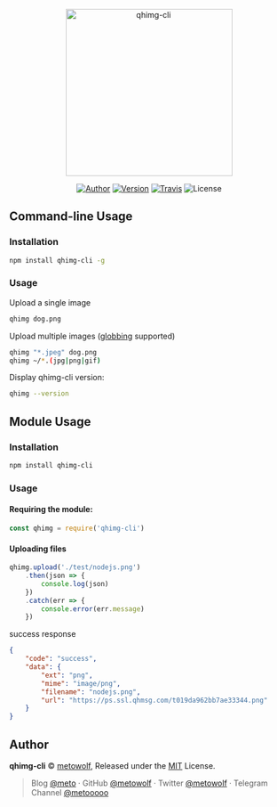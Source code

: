 <p align="center">
<img src="https://user-images.githubusercontent.com/2666735/47615188-ef7bc780-dae6-11e8-8cb1-f598dd94e4cf.png" width="300px" alt="qhimg-cli">
</p>

<p align="center">
<a href="https://i-meto.com"><img alt="Author" src="https://img.shields.io/badge/Author-METO-blue.svg?style=flat-square"/></a>
<a href="https://www.npmjs.com/package/qhimg-cli"><img alt="Version" src="https://img.shields.io/npm/v/qhimg-cli.svg?style=flat-square"/></a>
<a href="https://travis-ci.org/metowolf/qhimg-cli"><img alt="Travis" src="https://img.shields.io/travis/metowolf/qhimg-cli.svg?style=flat-square"></a>
<img alt="License" src="https://img.shields.io/npm/l/qhimg-cli.svg?style=flat-square"/>
</p>


## Command-line Usage

### Installation

```bash
npm install qhimg-cli -g
```

### Usage

Upload a single image

```bash
qhimg dog.png
```

Upload multiple images ([globbing](https://www.npmjs.com/package/glob) supported)

```bash
qhimg "*.jpeg" dog.png
qhimg ~/*.(jpg|png|gif)
```

Display qhimg-cli version:

```bash
qhimg --version
```

## Module Usage

### Installation

```bash
npm install qhimg-cli
```

### Usage

#### Requiring the module:

```javascript
const qhimg = require('qhimg-cli')
```


#### Uploading files

```javascript
qhimg.upload('./test/nodejs.png')
    .then(json => {
        console.log(json)
    })
    .catch(err => {
        console.error(err.message)
    })
```

success response
```json
{
    "code": "success",
    "data": {
        "ext": "png",
        "mime": "image/png",
        "filename": "nodejs.png",
        "url": "https://ps.ssl.qhmsg.com/t019da962bb7ae33344.png"
    }
}
```

## Author

**qhimg-cli** © [metowolf](https://github.com/metowolf), Released under the [MIT](./LICENSE) License.<br>

> Blog [@meto](https://i-meto.com) · GitHub [@metowolf](https://github.com/metowolf) · Twitter [@metowolf](https://twitter.com/metowolf) · Telegram Channel [@metooooo](https://t.me/metooooo)
